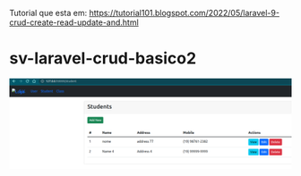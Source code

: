 
Tutorial que esta em:
https://tutorial101.blogspot.com/2022/05/laravel-9-crud-create-read-update-and.html


# sv-laravel-crud-basico2

![img.png](img.png)
